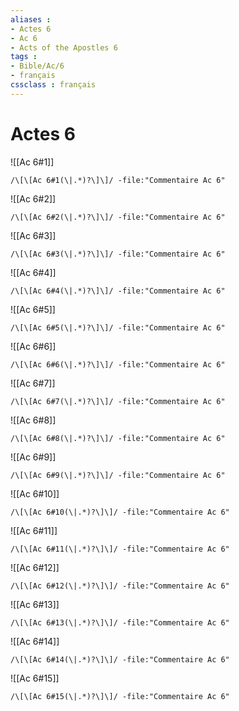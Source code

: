 ```yaml
---
aliases : 
- Actes 6
- Ac 6
- Acts of the Apostles 6
tags : 
- Bible/Ac/6
- français
cssclass : français
---
```


# Actes 6

![[Ac 6#1]]

```query
/\[\[Ac 6#1(\|.*)?\]\]/ -file:"Commentaire Ac 6"
```

![[Ac 6#2]]

```query
/\[\[Ac 6#2(\|.*)?\]\]/ -file:"Commentaire Ac 6"
```

![[Ac 6#3]]

```query
/\[\[Ac 6#3(\|.*)?\]\]/ -file:"Commentaire Ac 6"
```

![[Ac 6#4]]

```query
/\[\[Ac 6#4(\|.*)?\]\]/ -file:"Commentaire Ac 6"
```

![[Ac 6#5]]

```query
/\[\[Ac 6#5(\|.*)?\]\]/ -file:"Commentaire Ac 6"
```

![[Ac 6#6]]

```query
/\[\[Ac 6#6(\|.*)?\]\]/ -file:"Commentaire Ac 6"
```

![[Ac 6#7]]

```query
/\[\[Ac 6#7(\|.*)?\]\]/ -file:"Commentaire Ac 6"
```

![[Ac 6#8]]

```query
/\[\[Ac 6#8(\|.*)?\]\]/ -file:"Commentaire Ac 6"
```

![[Ac 6#9]]

```query
/\[\[Ac 6#9(\|.*)?\]\]/ -file:"Commentaire Ac 6"
```

![[Ac 6#10]]

```query
/\[\[Ac 6#10(\|.*)?\]\]/ -file:"Commentaire Ac 6"
```

![[Ac 6#11]]

```query
/\[\[Ac 6#11(\|.*)?\]\]/ -file:"Commentaire Ac 6"
```

![[Ac 6#12]]

```query
/\[\[Ac 6#12(\|.*)?\]\]/ -file:"Commentaire Ac 6"
```

![[Ac 6#13]]

```query
/\[\[Ac 6#13(\|.*)?\]\]/ -file:"Commentaire Ac 6"
```

![[Ac 6#14]]

```query
/\[\[Ac 6#14(\|.*)?\]\]/ -file:"Commentaire Ac 6"
```

![[Ac 6#15]]

```query
/\[\[Ac 6#15(\|.*)?\]\]/ -file:"Commentaire Ac 6"
```

